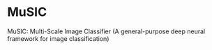 # MuSIC
MuSIC: Multi-Scale Image Classifier (A general-purpose deep neural framework for image classification)

